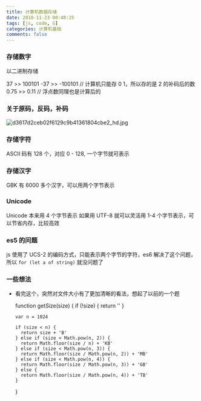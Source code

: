 ```yaml
---
title: 计算机数据存储
date: 2018-11-23 00:48:25
tags: [js, code, G]
categories: 计算机基础
comments: false
---
```


### 存储数字

以二进制存储

37 >> 100101
-37 >> -100101 // 计算机只能存 0 1，所以存的是 2 的补码后的数
0.75 >> 0.11 // 浮点数同理也是计算后的

### 关于原码，反码，补码

![d3617d2ceb02f6129c9b41361804cbe2_hd.jpg](https://i.loli.net/2019/10/17/cj4YbIydPAtLwGh.jpg)

### 存储字符

ASCII 码有 128 个，对应 0 - 128, 一个字节就可表示

### 存储汉字

GBK 有 6000 多个汉字，可以用两个字节表示

### Unicode

Unicode 本来用 4 个字节表示
如果用 UTF-8 就可以灵活用 1-4 个字节表示，可以节省内存，比较高效

### es5 的问题

js 使用了 UCS-2 的编码方式，只能表示两个字节的字符，es6 解决了这个问题，所以 `for (let a of string)` 就没问题了

### 一些想法

- 看完这个，突然对文件大小有了更加清晰的看法，想起了以前的一个题

  function getSize(size) {
  if (!size) {
  return ''
  }

      var n = 1024

      if (size < n) {
        return size + 'B'
      } else if (size < Math.pow(n, 2)) {
        return Math.floor(size / n) + 'KB'
      } else if (size < Math.pow(n, 3)) {
        return Math.floor(size / Math.pow(n, 2)) + 'MB'
      } else if (size < Math.pow(n, 4)) {
        return Math.floor(size / Math.pow(n, 3)) + 'GB'
      } else {
        return Math.floor(size / Math.pow(n, 4)) + 'TB'
      }

  }

